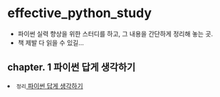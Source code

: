 # effective_python_study

<ul>
      <li>
      파이썬 실력 향상을 위한 스터디를 하고, 그 내용을 간단하게 정리해 놓는 곳.
        </li>
      <li>
      책 제발 다 읽을 수 있길...
        </li>
</ul>

## chapter. 1 파이썬 답게 생각하기

  <li> <code>정리</code><a href = "https://github.com/nanocelebs/effective_python_study/blob/master/Chapter1%ED%8C%8C%EC%9D%B4%EC%8D%AC%20%EB%8B%B5%EA%B2%8C%20%EC%83%9D%EA%B0%81%ED%95%98%EA%B8%B0.md"> 파이썬 답게 생각하기 </a>








